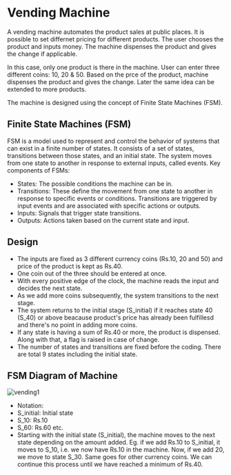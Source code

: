 # Vending Machine

A vending machine automates the product sales at public places. It is possible to set differnet pricing for different products. The user chooses the product and inputs money. The machine dispenses the product and gives the change if applicable.

In this case, only one product is there in the machine. User can enter three different coins: 10, 20 & 50. Based on the prce of the product, machine dispenses the product and gives the change.  Later the same idea can be extended to more products.

The machine is designed using the concept of Finite State Machines (FSM).

## Finite State Machines (FSM)

FSM is a model used to represent and control the behavior of systems that can exist in a finite number of states. It consists of a set of states, transitions between those states, and an initial state. The system moves from one state to another in response to external inputs, called events. Key components of FSMs:
 - States: The possible conditions the machine can be in.
 - Transitions: These define the movement from one state to another in response to specific events or conditions. Transitions are triggered by input events and are associated with specific actions or outputs.
 - Inputs: Signals that trigger state transitions.
 - Outputs: Actions taken based on the current state and input.

## Design

- The inputs are fixed as 3 different currency coins (Rs.10, 20 and 50) and price of the product is kept as Rs.40.
- One coin out of the three should be entered at once.
- With every positive edge of the clock, the machine reads the input and decides the next state.
- As we add more coins subsequently, the system transitions to the next stage.
- The system returns to the initial stage (S_initial) if it reaches state 40 (S_40) or above beacause product's price has already been fulfillesd and there's no point in adding more coins.
- If any state is having a sum of Rs.40 or more, the product is dispensed. Along with that, a flag is raised in case of change.
- The number of states and transitions are fixed before the coding. There are total 9 states including the initial state.

## FSM Diagram of Machine

![vending1](https://github.com/SonalSinha237/Vending_Machine/assets/78365433/b0069323-ae1d-419e-a41d-68b3073243b8)

- Notation:
 - S_initial: Initial state
  - S_10: Rs.10
  - S_60: Rs.60 etc.
- Starting with the initial state (S_initial), the machine moves to the next state depending on the amount added. Eg. if we add Rs.10 to S_initial, it moves to S_10, i.e. we now have Rs.10 in the machine. Now, if we add 20, we move to state S_30. Same goes for other currency coins. We can continue this process until we have reached a minimum of Rs.40.
